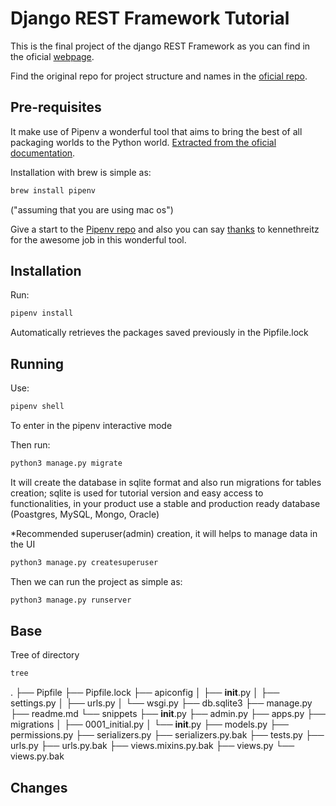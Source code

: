 # Django REST Framework Tutorial
This is the final project of the django REST Framework as you can find in the oficial [webpage](https://www.django-rest-framework.org/tutorial/).


Find the original repo for project structure and names in the [oficial repo](https://github.com/encode/django-rest-framework).

## Pre-requisites
It make use of Pipenv a wonderful tool that aims to bring the best of all packaging worlds to the Python world. [Extracted from the oficial documentation](https://pipenv.readthedocs.io/en/latest/).

Installation with brew is simple as:
```sh
brew install pipenv
```
("assuming that you are using mac os")

Give a start to the [Pipenv repo](https://github.com/pypa/pipenv/) and also you can say [thanks](https://saythanks.io/to/kennethreitz) to kennethreitz for the awesome job in this wonderful tool.

## Installation
Run:
```sh
pipenv install
```
Automatically retrieves the packages saved previously in the Pipfile.lock

## Running
Use:
```sh
pipenv shell
```
To enter in the pipenv interactive mode


Then run:
```sh
python3 manage.py migrate
```

It will create the database in sqlite format and also run migrations for tables creation; sqlite is used for tutorial version and easy access to functionalities, in your product use a stable and production ready database (Poastgres, MySQL, Mongo, Oracle)


*Recommended superuser(admin) creation, it will helps to manage data in the UI
```sh
python3 manage.py createsuperuser
```


Then we can run the project as simple as:
```sh
python3 manage.py runserver
```

## Base
Tree of directory
```sh
tree
```

.
├── Pipfile
├── Pipfile.lock
├── apiconfig
│   ├── __init__.py
│   ├── settings.py
│   ├── urls.py
│   └── wsgi.py
├── db.sqlite3
├── manage.py
├── readme.md
└── snippets
    ├── __init__.py
    ├── admin.py
    ├── apps.py
    ├── migrations
    │   ├── 0001_initial.py
    │   └── __init__.py
    ├── models.py
    ├── permissions.py
    ├── serializers.py
    ├── serializers.py.bak
    ├── tests.py
    ├── urls.py
    ├── urls.py.bak
    ├── views.mixins.py.bak
    ├── views.py
    └── views.py.bak

## Changes

